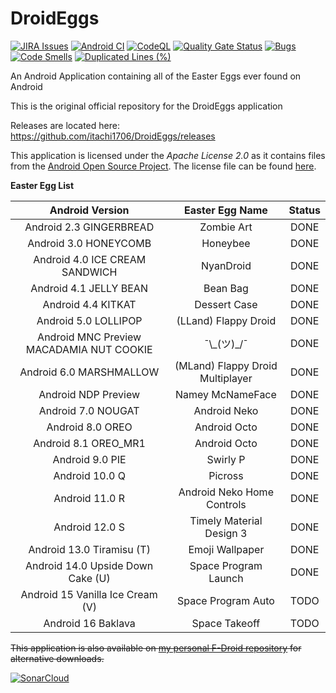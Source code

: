 # DroidEggs 

[![JIRA Issues](https://img.shields.io/badge/JIRA-Issues-blue)](https://itachi1706.atlassian.net/browse/DEGGAND) [![Android CI](https://github.com/itachi1706/DroidEggs/workflows/Android%20CI/badge.svg)](https://github.com/itachi1706/DroidEggs/actions?query=workflow%3A%22Android+CI%22) [![CodeQL](https://github.com/itachi1706/DroidEggs/workflows/CodeQL/badge.svg)](https://github.com/itachi1706/DroidEggs/actions?query=workflow%3ACodeQL) [![Quality Gate Status](https://sonarcloud.io/api/project_badges/measure?project=itachi1706_DroidEggs&metric=alert_status)](https://sonarcloud.io/summary/new_code?id=itachi1706_DroidEggs) [![Bugs](https://sonarcloud.io/api/project_badges/measure?project=itachi1706_DroidEggs&metric=bugs)](https://sonarcloud.io/summary/new_code?id=itachi1706_DroidEggs) [![Code Smells](https://sonarcloud.io/api/project_badges/measure?project=itachi1706_DroidEggs&metric=code_smells)](https://sonarcloud.io/summary/new_code?id=itachi1706_DroidEggs) [![Duplicated Lines (%)](https://sonarcloud.io/api/project_badges/measure?project=itachi1706_DroidEggs&metric=duplicated_lines_density)](https://sonarcloud.io/summary/new_code?id=itachi1706_DroidEggs)

An Android Application containing all of the Easter Eggs ever found on Android

This is the original official repository for the DroidEggs application

Releases are located here:       
https://github.com/itachi1706/DroidEggs/releases  

This application is licensed under the *Apache License 2.0* as it contains files from the [Android Open Source Project](https://source.android.com). The license file can be found [here](https://github.com/itachi1706/DroidEggs/blob/master/LICENSE).

**Easter Egg List**

|             Android Version              |         Easter Egg Name          | Status |
|:----------------------------------------:|:--------------------------------:|:------:|
|         Android 2.3 GINGERBREAD          |            Zombie Art            |  DONE  |
|          Android 3.0 HONEYCOMB           |             Honeybee             |  DONE  |
|      Android 4.0 ICE CREAM SANDWICH      |            NyanDroid             |  DONE  |
|          Android 4.1 JELLY BEAN          |             Bean Bag             |  DONE  |
|            Android 4.4 KITKAT            |           Dessert Case           |  DONE  |
|           Android 5.0 LOLLIPOP           |       (LLand) Flappy Droid       |  DONE  |
| Android MNC Preview MACADAMIA NUT COOKIE |          ¯\\\_\(ツ\)\_/¯          |  DONE  |
|         Android 6.0 MARSHMALLOW          | (MLand) Flappy Droid Multiplayer |  DONE  |
|           Android NDP Preview            |         Namey McNameFace         |  DONE  |
|            Android 7.0 NOUGAT            |           Android Neko           |  DONE  |
|             Android 8.0 OREO             |           Android Octo           |  DONE  |
|           Android 8.1 OREO_MR1           |           Android Octo           |  DONE  |
|             Android 9.0 PIE              |             Swirly P             |  DONE  |
|              Android 10.0 Q              |             Picross              |  DONE  |
|              Android 11.0 R              |    Android Neko Home Controls    |  DONE  |
|              Android 12.0 S              |     Timely Material Design 3     |  DONE  |
|        Android 13.0 Tiramisu (T)         |         Emoji Wallpaper          |  DONE  |
|    Android 14.0 Upside Down Cake (U)     |       Space Program Launch       |  DONE  |
|     Android 15 Vanilla Ice Cream (V)     |        Space Program Auto        |  TODO  |
|            Android 16 Baklava            |          Space Takeoff           |  TODO  |


~~This application is also available on [my personal F-Droid repository](https://fdroid.itachi1706.com/) for alternative downloads.~~

[![SonarCloud](https://sonarcloud.io/images/project_badges/sonarcloud-black.svg)](https://sonarcloud.io/summary/new_code?id=itachi1706_DroidEggs)

